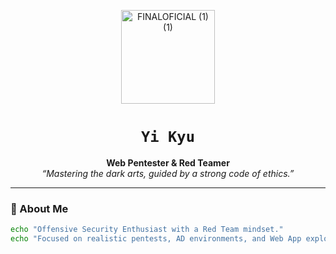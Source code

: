 <p align="center">
  <img width="150" height="150" alt="FINALOFICIAL (1) (1)" src="https://github.com/user-attachments/assets/591171a0-feea-4684-80fb-b7bacf652383" />
</p>

<h1 align="center"><code>Yi Kyu</code></h1>

<p align="center">
  <b>Web Pentester & Red Teamer</b><br>
  <i>“Mastering the dark arts, guided by a strong code of ethics.”</i>

</p>

---

### 👤 About Me

```bash
echo "Offensive Security Enthusiast with a Red Team mindset."
echo "Focused on realistic pentests, AD environments, and Web App exploitation."
